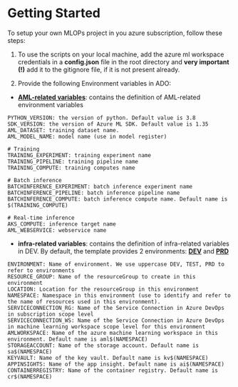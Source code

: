 # Getting Started

To setup your own MLOPs project in you azure subscription, follow these steps:

1. To use the scripts on your local machine, add the azure ml workspace credentials in a **config.json** file in the root directory and **very important (!)** add it to the gitignore file, if it is not present already.

2. Provide the following Environment variables in ADO:

- **[AML-related variables](../../configuration/configuration-aml.variables.yml)**: contains the definition of AML-related environment variables

```
PYTHON_VERSION: the version of python. Default value is 3.8
SDK_VERSION: the version of Azure ML SDK. Default value is 1.35
AML_DATASET: training dataset name.
AML_MODEL_NAME: model name (use in model register)

# Training
TRAINING_EXPERIMENT: training experiment name
TRAINING_PIPELINE: training pipeline name
TRAINING_COMPUTE: training computes name

# Batch inference
BATCHINFERENCE_EXPERIMENT: batch inference experiment name
BATCHINFERENCE_PIPELINE: batch inference pipeline name
BATCHINFERENCE_COMPUTE: batch inference compute name. Default name is $(TRAINING_COMPUTE)

# Real-time inference
AKS_COMPUTE: inference target name
AML_WEBSERVICE: webservice name
```

- **infra-related variables**: contains the definition of infra-related variables in DEV. By default, the template provides 2 environments: **[DEV](../../configuration/configuration-infra-DEV.variables.yml)** and **[PRD](../../configuration/configuration-infra-PRD.variables.yml)**

```
ENVIRONMENT: Name of environment. We use uppercase DEV, TEST, PRD to refer to environments
RESOURCE_GROUP: Name of the resourceGroup to create in this environment
LOCATION: Location for the resourceGroup in this environment
NAMESPACE: Namespace in this environment (use to identify and refer to the name of resources used in this environment).
SERVICECONNECTION_RG: Name of the Service Connection in Azure DevOps in subscription scope level
SERVICECONNECTION_WS: Name of the Service Connection in Azure DevOps in machine learning workspace scope level for this environment
AMLWORKSPACE: Name of the azure machine learning workspace in this environment. Default name is aml$(NAMESPACE)
STORAGEACCOUNT: Name of the storage account. Default name is sa$(NAMESPACE)
KEYVAULT: Name of the key vault. Default name is kv$(NAMESPACE)
APPINSIGHTS: Name of the app insight. Default name is ai$(NAMESPACE)
CONTAINERREGISTRY: Name of the container registry. Default name is cr$(NAMESPACE)
```

